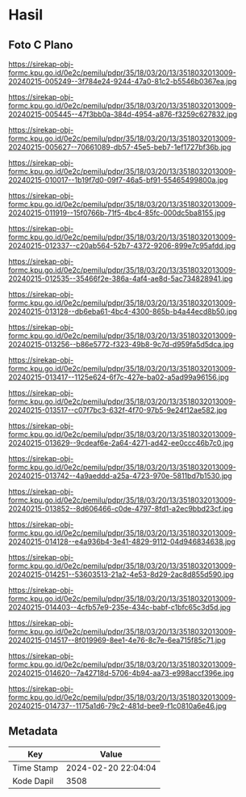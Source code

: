 # Hasil

## Foto C Plano

https://sirekap-obj-formc.kpu.go.id/0e2c/pemilu/pdpr/35/18/03/20/13/3518032013009-20240215-005249--3f784e24-9244-47a0-81c2-b5546b0367ea.jpg

https://sirekap-obj-formc.kpu.go.id/0e2c/pemilu/pdpr/35/18/03/20/13/3518032013009-20240215-005445--47f3bb0a-384d-4954-a876-f3259c627832.jpg

https://sirekap-obj-formc.kpu.go.id/0e2c/pemilu/pdpr/35/18/03/20/13/3518032013009-20240215-005627--70661089-db57-45e5-beb7-1ef1727bf36b.jpg

https://sirekap-obj-formc.kpu.go.id/0e2c/pemilu/pdpr/35/18/03/20/13/3518032013009-20240215-010017--1b19f7d0-09f7-46a5-bf91-55465499800a.jpg

https://sirekap-obj-formc.kpu.go.id/0e2c/pemilu/pdpr/35/18/03/20/13/3518032013009-20240215-011919--15f0766b-71f5-4bc4-85fc-000dc5ba8155.jpg

https://sirekap-obj-formc.kpu.go.id/0e2c/pemilu/pdpr/35/18/03/20/13/3518032013009-20240215-012337--c20ab564-52b7-4372-9206-899e7c95afdd.jpg

https://sirekap-obj-formc.kpu.go.id/0e2c/pemilu/pdpr/35/18/03/20/13/3518032013009-20240215-012535--35466f2e-386a-4af4-ae8d-5ac734828941.jpg

https://sirekap-obj-formc.kpu.go.id/0e2c/pemilu/pdpr/35/18/03/20/13/3518032013009-20240215-013128--db6eba61-4bc4-4300-865b-b4a44ecd8b50.jpg

https://sirekap-obj-formc.kpu.go.id/0e2c/pemilu/pdpr/35/18/03/20/13/3518032013009-20240215-013256--b86e5772-f323-49b8-9c7d-d959fa5d5dca.jpg

https://sirekap-obj-formc.kpu.go.id/0e2c/pemilu/pdpr/35/18/03/20/13/3518032013009-20240215-013417--1125e624-6f7c-427e-ba02-a5ad99a96156.jpg

https://sirekap-obj-formc.kpu.go.id/0e2c/pemilu/pdpr/35/18/03/20/13/3518032013009-20240215-013517--c07f7bc3-632f-4f70-97b5-9e24f12ae582.jpg

https://sirekap-obj-formc.kpu.go.id/0e2c/pemilu/pdpr/35/18/03/20/13/3518032013009-20240215-013629--9cdeaf6e-2a64-4271-ad42-ee0ccc46b7c0.jpg

https://sirekap-obj-formc.kpu.go.id/0e2c/pemilu/pdpr/35/18/03/20/13/3518032013009-20240215-013742--4a9aeddd-a25a-4723-970e-5811bd7b1530.jpg

https://sirekap-obj-formc.kpu.go.id/0e2c/pemilu/pdpr/35/18/03/20/13/3518032013009-20240215-013852--8d606466-c0de-4797-8fd1-a2ec9bbd23cf.jpg

https://sirekap-obj-formc.kpu.go.id/0e2c/pemilu/pdpr/35/18/03/20/13/3518032013009-20240215-014128--e4a936b4-3e41-4829-9112-04d946834638.jpg

https://sirekap-obj-formc.kpu.go.id/0e2c/pemilu/pdpr/35/18/03/20/13/3518032013009-20240215-014251--53603513-21a2-4e53-8d29-2ac8d855d590.jpg

https://sirekap-obj-formc.kpu.go.id/0e2c/pemilu/pdpr/35/18/03/20/13/3518032013009-20240215-014403--4cfb57e9-235e-434c-babf-c1bfc65c3d5d.jpg

https://sirekap-obj-formc.kpu.go.id/0e2c/pemilu/pdpr/35/18/03/20/13/3518032013009-20240215-014517--8f019969-8ee1-4e76-8c7e-6ea715f85c71.jpg

https://sirekap-obj-formc.kpu.go.id/0e2c/pemilu/pdpr/35/18/03/20/13/3518032013009-20240215-014620--7a42718d-5706-4b94-aa73-e998accf396e.jpg

https://sirekap-obj-formc.kpu.go.id/0e2c/pemilu/pdpr/35/18/03/20/13/3518032013009-20240215-014737--1175a1d6-79c2-481d-bee9-f1c0810a6e46.jpg


## Metadata

| Key        | Value               |
| ---------- | ------------------- |
| Time Stamp | 2024-02-20 22:04:04 |
| Kode Dapil | 3508                |



